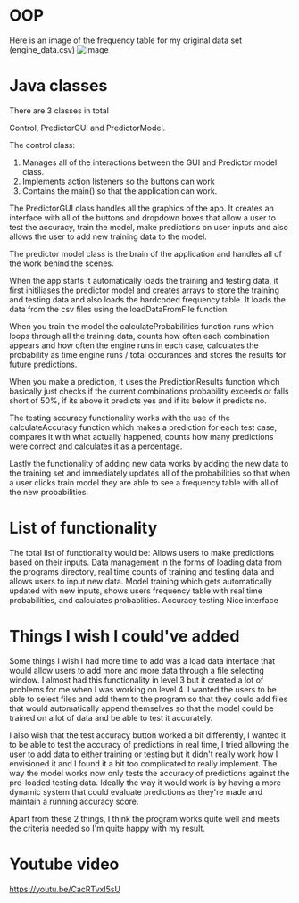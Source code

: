 # OOP

Here is an image of the frequency table for my original data set (engine_data.csv)
![image](https://github.com/user-attachments/assets/45736c3b-0d08-40b6-91a2-e9e46c638c06)

# Java classes

There are 3 classes in total 

Control, PredictorGUI and PredictorModel.

The control class: 
1. Manages all of the interactions between the GUI and Predictor model class.
2. Implements action listeners so the buttons can work
3. Contains the main() so that the application can work.

The PredictorGUI class handles all the graphics of the app. It creates an interface with all of the buttons and dropdown boxes that allow a user to test the accuracy, 
train the model, make predictions on user inputs and also allows the user to add new training data to the model.

The predictor model class is the brain of the application and handles all of the work behind the scenes.

When the app starts it automatically loads the training and testing data, it first initiliases the predictor model and creates arrays to store the training and testing data and also loads the hardcoded frequency table. It loads the data from the csv files using the loadDataFromFile function.

When you train the model the calculateProbabilities function runs which loops through all the training data, counts how often each combination appears and how often the engine runs in each case, calculates the probability as time engine runs / total occurances and stores the results for future predictions.

When you make a prediction, it uses the PredictionResults function which basically just checks if the current combinations probability exceeds or falls short of 50%, if its above it predicts yes and if its below it predicts no.

The testing accuracy functionality works with the use of the calculateAccuracy function which makes a prediction for each test case, compares it with what actually happened, counts how many predictions were correct and calculates it as a percentage.

Lastly the functionality of adding new data works by adding the new data to the training set and immediately updates all of the probabilities so that when a user clicks train model they are able to see a frequency table with all of the new probabilities.


# List of functionality

The total list of functionality would be: 
Allows users to make predictions based on their inputs.
Data management in the forms of loading data from the programs directory, real time counts of training and testing data and allows users to input new data.
Model training which gets automatically updated with new inputs, shows users frequency table with real time probabilities, and calculates probablities.
Accuracy testing
Nice interface

# Things I wish I could've added

Some things I wish I had more time to add was a load data interface that would allow users to add more and more data through a file selecting window. I almost had this functionality in level 3 but it created a lot of problems for me when I was working on level 4. I wanted the users to be able to select files and add them to the program so that they could add files that would automatically append themselves so that the model could be trained on a lot of data and be able to test it accurately.

I also wish that the test accuracy button worked a bit differently, I wanted it to be able to test the accuracy of predictions in real time, I tried allowing the user to add data to either training or testing but it didn't really work how I envisioned it and I found it a bit too complicated to really implement. The way the model works now only tests the accuracy of predictions against the pre-loaded testing data. Ideally the way it would work is by having a more dynamic system that could evaluate predictions as they're made and maintain a running accuracy score. 

Apart from these 2 things, I think the program works quite well and meets the criteria needed so I'm quite happy with my result.

# Youtube video

https://youtu.be/CacRTvxI5sU
